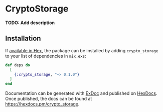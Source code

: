 # CryptoStorage

**TODO: Add description**

## Installation

If [available in Hex](https://hex.pm/docs/publish), the package can be installed
by adding `crypto_storage` to your list of dependencies in `mix.exs`:

```elixir
def deps do
  [
    {:crypto_storage, "~> 0.1.0"}
  ]
end
```

Documentation can be generated with [ExDoc](https://github.com/elixir-lang/ex_doc)
and published on [HexDocs](https://hexdocs.pm). Once published, the docs can
be found at <https://hexdocs.pm/crypto_storage>.

